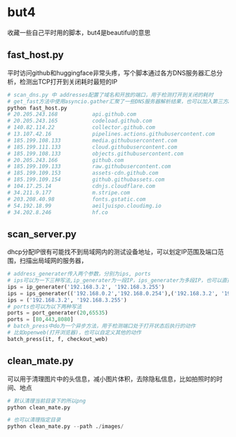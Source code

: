 # but4
收藏一些自己平时用的脚本，but4是beautiful的意思

## fast_host.py
平时访问github和huggingface非常头疼，写个脚本通过各方DNS服务器汇总分析，检测出TCP打开到关闭耗时最短的IP
```python
# scan_dns.py 中 addresses配置了域名和开放的端口，用于检测打开到关闭的耗时
# get_fast方法中使用asyncio.gather汇聚了一些DNS服务器解析结果，也可以加入第三方API，获取更多的IP信息
python fast_host.py
# 20.205.243.168           api.github.com
# 20.205.243.165           codeload.github.com
# 140.82.114.22            collector.github.com
# 13.107.42.16             pipelines.actions.githubusercontent.com
# 185.199.108.133          media.githubusercontent.com
# 185.199.111.133          cloud.githubusercontent.com
# 185.199.108.133          objects.githubusercontent.com
# 20.205.243.166           github.com
# 185.199.109.133          raw.githubusercontent.com
# 185.199.109.153          assets-cdn.github.com
# 185.199.109.154          github.githubassets.com
# 104.17.25.14             cdnjs.cloudflare.com
# 34.211.9.177             m.stripe.com
# 203.208.40.98            fonts.gstatic.com
# 54.192.18.99             aeiljuispo.cloudimg.io
# 34.202.8.246             hf.co

```

## scan_server.py
dhcp分配IP很有可能找不到局域网内的测试设备地址，可以划定IP范围及端口范围，扫描出局域网的服务器，
```python
# address_generater传入两个参数，分别为ips, ports
# ips可以为一下三种写法,ip_generater为一段IP，ips_generater为多段IP，也可以直接用list
ips = ip_generater('192.168.3.2', '192.168.3.255')
ips = ips_generater(('192.168.0.2','192.168.0.254'),('192.168.3.2', '192.168.3.255'))
ips = ('192.168.3.2', '192.168.3.255')
# ports也可以为以下两种写法
ports = port_generater(20,65535)
ports = [80,443,8080]
# batch_press中do为一个异步方法，用于检测端口处于打开状态后执行的动作
# 比如openweb(打开浏览器)，也可以自定义其他的动作
batch_press(it, f, checkout_web)
```

## clean_mate.py
可以用于清理图片中的头信息，减小图片体积，去除隐私信息，比如拍照时的时间、地点
```python
# 默认清理当前目录下的所以png
python clean_mate.py

# 也可以清理指定目录
python clean_mate.py --path ./images/
```